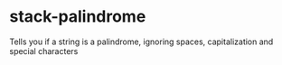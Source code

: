 # stack-palindrome
Tells you if a string is a palindrome, ignoring spaces, capitalization and special characters
